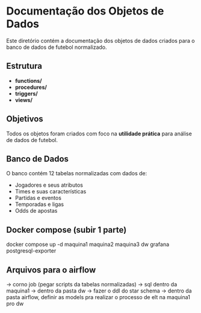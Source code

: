 # Documentação dos Objetos de Dados

Este diretório contém a documentação dos objetos de dados criados para o banco de dados de futebol normalizado.

## Estrutura

- **functions/**
- **procedures/**
- **triggers/**
- **views/**

## Objetivos

Todos os objetos foram criados com foco na **utilidade prática** para análise de dados de futebol.

## Banco de Dados

O banco contém 12 tabelas normalizadas com dados de:
- Jogadores e seus atributos
- Times e suas características
- Partidas e eventos
- Temporadas e ligas
- Odds de apostas 

## Docker compose (subir 1 parte)

docker compose up -d maquina1 maquina2 maquina3 dw grafana postgresql-exporter

## Arquivos para o airflow
-> corno job (pegar scripts da tabelas normalizadas) -> sql dentro da maquina1
-> dentro da pasta dw -> fazer o ddl do star schema
-> dentro da pasta airflow, definir as models pra realizar o processo de elt na maquina1 pro dw
